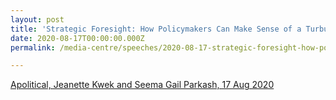 ```yaml
---
layout: post
title: 'Strategic Foresight: How Policymakers Can Make Sense of a Turbulent World, Apolitical, 17 Aug 2020'
date: 2020-08-17T00:00:00.000Z
permalink: /media-centre/speeches/2020-08-17-strategic-foresight-how-policy-makers/

---
```



[Apolitical, Jeanette Kwek and Seema Gail Parkash, 17 Aug 2020](https://apolitical.co/en/solution_article/strategic-foresight-making-sense-of-a-turbulent-world)
